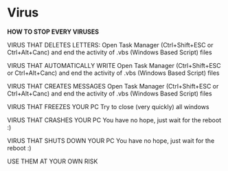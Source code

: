 # Virus
**HOW TO STOP EVERY VIRUSES**

VIRUS THAT DELETES LETTERS:
Open Task Manager (Ctrl+Shift+ESC or Ctrl+Alt+Canc) and end the activity of .vbs (Windows Based Script) files

VIRUS THAT AUTOMATICALLY WRITE
Open Task Manager (Ctrl+Shift+ESC or Ctrl+Alt+Canc) and end the activity of .vbs (Windows Based Script) files

VIRUS THAT CREATES MESSAGES
Open Task Manager (Ctrl+Shift+ESC or Ctrl+Alt+Canc) and end the activity of .vbs (Windows Based Script) files

VIRUS THAT FREEZES YOUR PC
Try to close (very quickly) all windows

VIRUS THAT CRASHES YOUR PC
You have no hope, just wait for the reboot :)

VIRUS THAT SHUTS DOWN YOUR PC
You have no hope, just wait for the reboot :)


USE THEM AT YOUR OWN RISK
